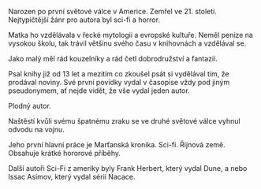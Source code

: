 Narozen po první světové válce v Americe. Zemřel ve 21. století.
Nejtypičtější žánr pro autora byl sci-fi a horror.

Matka ho vzdělávala v řecké mytologii a evropské kultuře. Neměl peníze na vysokou školu, tak trávil většinu svého času v knihovnách a vzdělával se.

Jako malý měl rád kouzelníky a rád četl dobrodružství a fantazii.

Psal knihy již od 13 let a mezitím co zkoušel psát si vydělával tím, že prodával noviny. Své první povídky vydal v časopise vždy pod jiným pseudonymem, ať nejde vidět, že vše vydal jeden autor.

Plodný autor.

Naštěstí kvůli svému špatnému zraku se ve druhé světové válce vyhnul odvodu na vojnu.

Jeho první hlavní práce je Marťanská kronika. Sci-fi.
Říjnová země. Obsahuje krátké hororové příběhy.

Další autoři Sci-Fi z ameriky byly Frank Herbert, který vydal Dune, a nebo Issac Asimov, který vydal sérii Nacace.